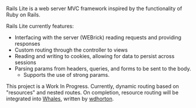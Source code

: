 Rails Lite is a web server MVC framework inspired by the functionality of Ruby on Rails.

Rails Lite currently features:
* Interfacing with the server (WEBrick) reading requests and providing responses
* Custom routing through the controller to views
* Reading and writing to cookies, allowing for data to persist across sessions
* Parsing params from headers, queries, and forms to be sent to the body.
  - Supports the use of strong params.

This project is a Work In Progress. Currently, dynamic routing based on "resources" and nested routes. On completion, resource routing will be integrated into [Whales][whales-link], written by [wdhorton][wdhorton].


[whales-link]: https://github.com/fpcyan/whales
[wdhorton]: https://github.com/wdhorton
